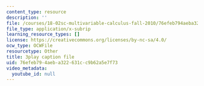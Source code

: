 ```yaml
---
content_type: resource
description: ''
file: /courses/18-02sc-multivariable-calculus-fall-2010/76efeb794aeba322631cc9b62a5e7f73_E8aYX_mW2DA.srt
file_type: application/x-subrip
learning_resource_types: []
license: https://creativecommons.org/licenses/by-nc-sa/4.0/
ocw_type: OCWFile
resourcetype: Other
title: 3play caption file
uid: 76efeb79-4aeb-a322-631c-c9b62a5e7f73
video_metadata:
  youtube_id: null
---
```


